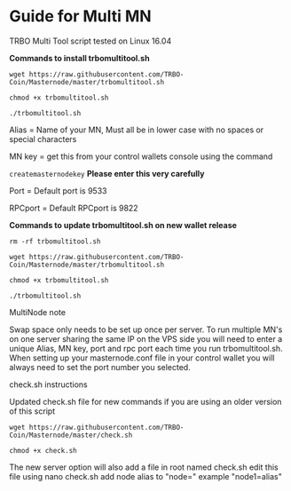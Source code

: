 # Guide for Multi MN

TRBO Multi Tool script tested on Linux 16.04


**Commands to install trbomultitool.sh**

`wget https://raw.githubusercontent.com/TRBO-Coin/Masternode/master/trbomultitool.sh`

`chmod +x trbomultitool.sh`

`./trbomultitool.sh`

Alias = Name of your MN, Must all be in lower case with no spaces or special characters

MN key = get this from your control wallets console using the command 

`createmasternodekey`
 **Please enter this very carefully**

Port = Default port is 9533 

RPCport = Default RPCport is 9822

**Commands to update trbomultitool.sh on new wallet release**

`rm -rf trbomultitool.sh`

`wget https://raw.githubusercontent.com/TRBO-Coin/Masternode/master/trbomultitool.sh`

`chmod +x trbomultitool.sh`

`./trbomultitool.sh`

MultiNode note

Swap space only needs to be set up once per server.
To run multiple MN's on one server sharing the same IP on the VPS side you will need to enter a unique Alias, MN key, port and rpc port each time you run trbomultitool.sh.
When setting up your masternode.conf file in your control wallet you will always need to set the port number you selected.

check.sh instructions 

Updated check.sh file for new commands if you are using an older version of this script

`wget https://raw.githubusercontent.com/TRBO-Coin/Masternode/master/check.sh`

`chmod +x check.sh`

The new server option will also add a file in root named check.sh
edit this file using 
nano check.sh
add node alias to "node="
example "node1=alias"
